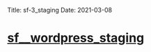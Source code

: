 Title: sf-3_staging
Date: 2021-03-08

# [sf__wordpress_staging](https://github.com/DevOps-SKF/sf__wordpress_staging)

